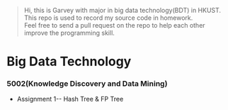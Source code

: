 >Hi, this is Garvey with major in big data technology(BDT) in HKUST.  This repo is used to record my source code in homework.\
> Feel free to send a pull request on the repo to help each other improve the programming skill.

# Big Data Technology

### 5002(Knowledge Discovery and Data Mining)
- Assignment 1-- Hash Tree & FP Tree

